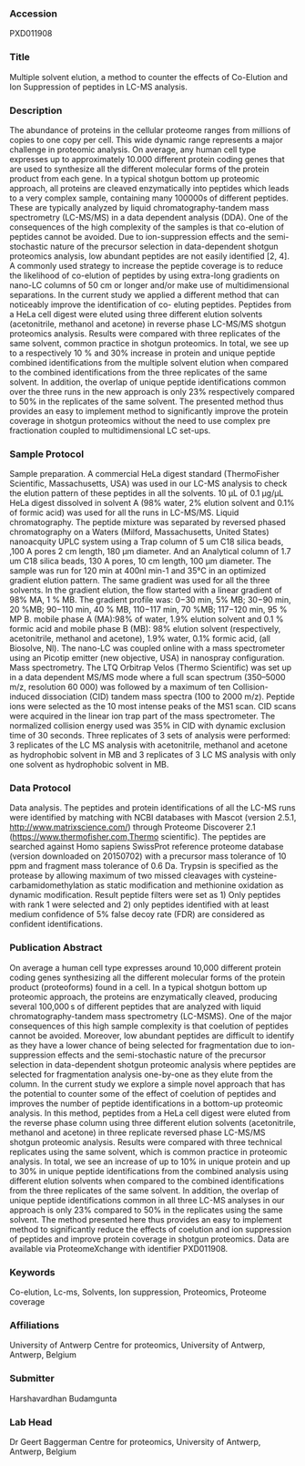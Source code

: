 ### Accession
PXD011908

### Title
Multiple solvent elution, a method to counter the effects of Co-Elution and Ion Suppression of peptides in LC-MS analysis.

### Description
The abundance of proteins in the cellular proteome ranges from millions of copies to one copy per cell. This wide dynamic range represents a major challenge in proteomic analysis. On average, any human cell type expresses up to approximately 10.000 different protein coding genes that are used to synthesize all the different molecular forms of the protein product from each gene. In a typical shotgun bottom up proteomic approach, all proteins are cleaved enzymatically into peptides which leads to a very complex sample, containing many 100000s of different peptides. These are typically analyzed by liquid chromatography-tandem mass spectrometry (LC-MS/MS) in a data dependent analysis (DDA). One of the consequences of the high complexity of the samples is that co-elution of peptides cannot be avoided. Due to ion-suppression effects and the semi-stochastic nature of the precursor selection in data-dependent shotgun proteomics analysis, low abundant peptides are not easily identified [2, 4]. A commonly used strategy to increase the peptide coverage is to reduce the likelihood of co-elution of peptides by using extra-long gradients on nano-LC columns of 50 cm or longer and/or make use of multidimensional separations. In the current study we applied a different method that can noticeably improve the identification of co- eluting peptides. Peptides from a HeLa cell digest were eluted using three different elution solvents (acetonitrile, methanol and acetone) in reverse phase LC-MS/MS shotgun proteomics analysis. Results were compared with three replicates of the same solvent, common practice in shotgun proteomics. In total, we see up to a respectively 10 % and 30% increase in protein and unique peptide combined identifications from the multiple solvent elution when compared to the combined identifications from the three replicates of the same solvent. In addition, the overlap of unique peptide identifications common over the three runs in the new approach is only 23% respectively compared to 50% in the replicates of the same solvent. The presented method thus provides an easy to implement method to significantly improve the protein coverage in shotgun proteomics without the need to use complex pre fractionation coupled to multidimensional LC set-ups.

### Sample Protocol
Sample preparation. A commercial HeLa digest standard (ThermoFisher Scientific, Massachusetts, USA) was used in our LC-MS analysis to check the elution pattern of these peptides in all the solvents. 10 µL of 0.1 µg/µL HeLa digest dissolved in solvent A (98% water, 2% elution solvent and 0.1% of formic acid) was used for all the runs in LC-MS/MS.   Liquid chromatography. The peptide mixture was separated by reversed phased chromatography on a Waters (Milford, Massachusetts, United States) nanoacquity UPLC system using a Trap column of 5 um C18 silica beads, ,100 A pores 2 cm length, 180 µm diameter. And an Analytical column of 1.7 um C18 silica beads, 130 A pores, 10 cm length, 100 µm diameter. The sample was run for 120 min at 400nl min-1 and 35°C in an optimized gradient elution pattern. The same gradient was used for all the three solvents. In the gradient elution, the flow started with a linear gradient of 98% MA, 1 % MB. The gradient profile was: 0−30 min, 5% MB; 30−90 min, 20 %MB; 90−110 min, 40 % MB, 110−117 min, 70 %MB; 117−120 min, 95 % MP B. mobile phase A (MA):98% of water, 1.9% elution solvent and 0.1 % formic acid and mobile phase B (MB): 98% elution solvent (respectively, acetonitrile, methanol and acetone), 1.9% water, 0.1% formic acid, (all Biosolve, Nl). The nano-LC was coupled online with a mass spectrometer using an Picotip emitter (new objective, USA) in nanospray configuration. Mass spectrometry. The LTQ Orbitrap Velos (Thermo Scientific) was set up in a data dependent MS/MS mode where a full scan spectrum (350–5000 m/z, resolution 60 000) was followed by a maximum of ten Collision- induced dissociation (CID) tandem mass spectra (100 to 2000 m/z). Peptide ions were selected as the 10 most intense peaks of the MS1 scan. CID scans were acquired in the linear ion trap part of the mass spectrometer. The normalized collision energy used was 35% in CID with dynamic exclusion time of   30 seconds. Three replicates of 3 sets of analysis were performed: 3 replicates of the LC MS analysis with acetonitrile, methanol and acetone as hydrophobic solvent in MB and 3 replicates of 3 LC MS analysis with only one solvent as hydrophobic solvent in MB.

### Data Protocol
Data analysis. The peptides and protein identifications of all the LC-MS runs were identified by matching with NCBI databases with Mascot (version 2.5.1, http://www.matrixscience.com/) through Proteome Discoverer 2.1 (https://www.thermofisher.com,Thermo scientific). The peptides are searched against Homo sapiens SwissProt reference proteome database (version downloaded on 20150702) with a precursor mass tolerance of 10 ppm and fragment mass tolerance of 0.6 Da. Trypsin is specified as the protease by allowing maximum of two missed cleavages with cysteine-carbamidomethylation as static modification and methionine oxidation as dynamic modification. Result peptide filters were set as 1) Only peptides with rank 1 were selected and 2) only peptides identified with at least medium confidence of 5% false decoy rate (FDR) are considered as confident identifications.

### Publication Abstract
On average a human cell type expresses around 10,000 different protein coding genes synthesizing all the different molecular forms of the protein product (proteoforms) found in a cell. In a typical shotgun bottom up proteomic approach, the proteins are enzymatically cleaved, producing several 100,000&#x202f;s of different peptides that are analyzed with liquid chromatography-tandem mass spectrometry (LC-MSMS). One of the major consequences of this high sample complexity is that coelution of peptides cannot be avoided. Moreover, low abundant peptides are difficult to identify as they have a lower chance of being selected for fragmentation due to ion-suppression effects and the semi-stochastic nature of the precursor selection in data-dependent shotgun proteomic analysis where peptides are selected for fragmentation analysis one-by-one as they elute from the column. In the current study we explore a simple novel approach that has the potential to counter some of the effect of coelution of peptides and improves the number of peptide identifications in a bottom-up proteomic analysis. In this method, peptides from a HeLa cell digest were eluted from the reverse phase column using three different elution solvents (acetonitrile, methanol and acetone) in three replicate reversed phase LC-MS/MS shotgun proteomic analysis. Results were compared with three technical replicates using the same solvent, which is common practice in proteomic analysis. In total, we see an increase of up to 10% in unique protein and up to 30% in unique peptide identifications from the combined analysis using different elution solvents when compared to the combined identifications from the three replicates of the same solvent. In addition, the overlap of unique peptide identifications common in all three LC-MS analyses in our approach is only 23% compared to 50% in the replicates using the same solvent. The method presented here thus provides an easy to implement method to significantly reduce the effects of coelution and ion suppression of peptides and improve protein coverage in shotgun proteomics. Data are available via ProteomeXchange with identifier PXD011908.

### Keywords
Co-elution, Lc-ms, Solvents, Ion suppression, Proteomics, Proteome coverage

### Affiliations
University of Antwerp
Centre for proteomics, University of Antwerp, Antwerp, Belgium

### Submitter
Harshavardhan Budamgunta

### Lab Head
Dr Geert Baggerman
Centre for proteomics, University of Antwerp, Antwerp, Belgium


